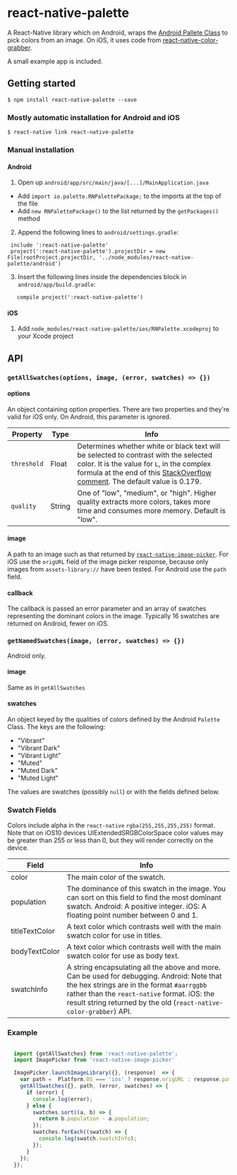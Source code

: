 # react-native-palette

A React-Native library which on Android, wraps the [Android Pallete Class](https://developer.android.com/reference/android/support/v7/graphics/Palette.html) to pick colors from an image. On iOS, it uses code from [react-native-color-grabber](https://github.com/bsudekum/react-native-color-grabber).

 A small example app is included.

## Getting started

`$ npm install react-native-palette --save`

### Mostly automatic installation for Android and iOS

`$ react-native link react-native-palette`


### Manual installation

#### Android

1. Open up `android/app/src/main/java/[...]/MainApplication.java`
  - Add `import io.palette.RNPalettePackage;` to the imports at the top of the file
  - Add `new RNPalettePackage()` to the list returned by the `getPackages()` method
2. Append the following lines to `android/settings.gradle`:

  ```
   include ':react-native-palette'
   project(':react-native-palette').projectDir = new File(rootProject.projectDir, '../node_modules/react-native-palette/android')
  ```
3. Insert the following lines inside the dependencies block in `android/app/build.gradle`:
```
   compile project(':react-native-palette')
```
#### iOS

1. Add `node_modules/react-native-palette/ios/RNPalette.xcodeproj` to your Xcode project

## API

### `getAllSwatches(options, image, (error, swatches) => {})`

#### options
An object containing option properties.
There are two properties and they're valid for iOS only. On Android, this parameter is ignored.

Property | Type | Info
-------- | ---- | ----
`threshold` | Float | Determines whether white or black text will be selected to contrast with the selected color. It is the value for `L`, in the complex formula at the end of this [StackOverflow comment](http://stackoverflow.com/a/3943023/1404185). The default value is 0.179.
`quality` | String | One of "low", "medium", or "high". Higher quality extracts more colors, takes more time and consumes more memory. Default is "low".

#### image
A path to an image such as that returned by [`react-native-image-picker`](https://github.com/marcshilling/react-native-image-picker). For iOS use the `origURL` field of the image picker response, because only images from `assets-library://` have been tested. For Android use the `path` field.

#### callback
The callback is passed an error parameter and an array of swatches representing the dominant colors in the image. Typically 16 swatches are returned on Android, fewer on iOS.

### `getNamedSwatches(image, (error, swatches) => {})`

Android only.

#### image

Same as in `getAllSwatches`

#### swatches

An object keyed by the qualities of colors defined by the Android `Palette` Class.
The keys are the following:

* "Vibrant"
* "Vibrant Dark"
* "Vibrant Light"
* "Muted"
* "Muted Dark"
* "Muted Light"

The values are swatches (possibly `null`) or with the fields defined below.


### Swatch Fields

Colors include alpha in the `react-native`  `rgba(255,255,255,255)` format. Note that on iOS10 devices UIExtendedSRGBColorSpace color values may be greater than 255 or less than 0, but they will render correctly on the device.

Field | Info
------ | ----
color | The main color of the swatch.
population | The dominance of this swatch in the image. You can sort on this field to find the most dominant swatch. Android: A positive integer. iOS: A floating point number between 0 and 1.
titleTextColor | A text color which contrasts well with the main swatch color for use in titles.
bodyTextColor | A text color which contrasts well with the main swatch color for use as body text.
swatchInfo | A string encapsulating all the above and more. Can be used for debugging. Android: Note that the hex strings are in the format `#aarrggbb` rather than the `react-native` format. iOS: the result string returned by the old (`react-native-color-grabber`) API.

### Example
```javascript

  import {getAllSwatches} from 'react-native-palette';
  import ImagePicker from 'react-native-image-picker'

  ImagePicker.launchImageLibrary({}, (response)  => {
    var path =  Platform.OS === 'ios' ? response.origURL : response.path;
    getAllSwatches({}, path, (error, swatches) => {
      if (error) {
        console.log(error);
      } else {
        swatches.sort((a, b) => {
          return b.population - a.population;
        });
        swatches.forEach((swatch) => {
          console.log(swatch.swatchInfo);
        });
      }
    });
  });
```

